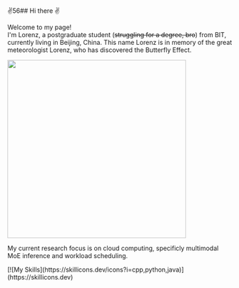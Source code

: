 ✌️56## Hi there ✌️
<p>Welcome to my page! </br> I'm Lorenz, a postgraduate student (<del>struggling for a degree, bro</del>) from BIT, currently living in Beijing, China. This name Lorenz is in memory of the great meteorologist Lorenz, who has discovered the Butterfly Effect.

<p>
  <img align="center" width="400" src="https://github-readme-stats.vercel.app/api?username=Lorenz5622&theme=transparent&include_all_commits=true&show_icons=true&hide_border=true" />
</p>



<p>
  My current research focus is on cloud computing, specificly multimodal MoE inference and workload scheduling. 
</p>
<p>
  [![My Skills](https://skillicons.dev/icons?i=cpp,python,java)](https://skillicons.dev)
</p>


